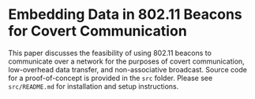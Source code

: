 # Embedding Data in 802.11 Beacons for Covert Communication

This paper discusses the feasibility of using 802.11 beacons to communicate over a network for the purposes of covert communication, low-overhead data transfer, and non-associative broadcast.  Source code for a proof-of-concept is provided in the `src` folder.  Please see `src/README.md` for installation and setup instructions.
